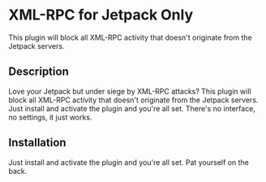 # XML-RPC for Jetpack Only

This plugin will block all XML-RPC activity that doesn't originate from the Jetpack servers.

## Description
Love your Jetpack but under siege by XML-RPC attacks?  This plugin will block all XML-RPC activity that doesn't originate from the Jetpack servers. Just install and activate the plugin and you're all set.  There's no interface, no settings, it just works.

## Installation
Just install and activate the plugin and you're all set.  Pat yourself on the back.